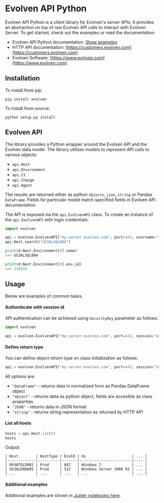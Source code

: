 # Evolven API Python
Evolven API Python is a client library for Evolven's server APIs. It provides an abstraction on top of raw Evolven API calls to interact with Evolven Server.  To get started, check out the examples or read the documentation:

- Evolven API Python documentation: [Show examples](https://github.com/evolven-software/evolven-api-python#usage)
- HTTP API documentation: [https://customers.evolven.com](https://customers.evolven.com)
- Evolven Software: [https://www.evolven.com](https://www.evolven.com) 

## Installation

To install from pip:
```
pip install evolven
```

To install from source:
```
python setup.py install
```


## Evolven API

The library provides a Python wrapper around the Evolven API and the Evolven data model. The library utilizes models to represent API calls to various objects:

- `api.Host`
- `api.Environment`
- `api.CI`
- `api.Change`
- `api.Agent`

The results are returned either as python `objects`, `json`, `string` or Pandas `DataFrame`. Fields for particular model match specified fields in Evolven API documentation.


The API is exposed via the ```api.EvolvenAPI``` class. To create an instance of the ```api.EvolvenAPI``` with login credentials:

```python
import evolven

api = evolven.EvolvenAPI("my-server.evolven.com", port=443, username="...", password="...")
api.Host.search("US3ALSQL004")

print(d.Next.Environment[0].name)
>>> US3ALSQL004

print(d.Next.Environment[0].env_id)
>>> 128439
```



## Usage

Below are examples of common tasks.

#### Authenticate with session id
API authentication can be achieved using `SecurityKey` parameter as follows:
```python
import evolven

api = evolven.EvolvenAPI("my-server.evolven.com", port=443, session="1870b4b....")
```

#### Define return type
You can define object return type on class initialization as follows:
```python
api = evolven.EvolvenAPI("my-server.evolven.com", port=443, session="1870b4b....", return_type="DataFrame")
```
All options are:

- `"DataFrame"` - returns data in normalized form as Pandas DataFrame object
- `"object"` - returns data as python object, fields are accesible as class properties
- `"JSON"` - returns data in JSON format
- `"string"` - returns string representation as returned by HTTP API



#### List all hosts

```python
hosts = api.Host.list()
hosts
```

Output:
```
| Host        | HostType | EnvId | Os                     | ... |
|-------------|----------|-------|------------------------|-----|
| NYUATOLD002 | Prod     | 847   | Windows 7              | ... |
| US3ALENG005 | Prod     | 512   | Windows Server 2008 R2 | ... |
| ...         | ...      | ...   | ...                    | ... |
```

#### Additional examples

Additional examples are shown in [Jupter notebooks here](https://github.com/evolven-software/evolven-api-python/tree/master/examples).



